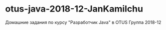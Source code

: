 # otus-java-2018-12-JanKamilchu

Домашние задания по курсу "Разработчик Java" в OTUS
Группа 2018-12
